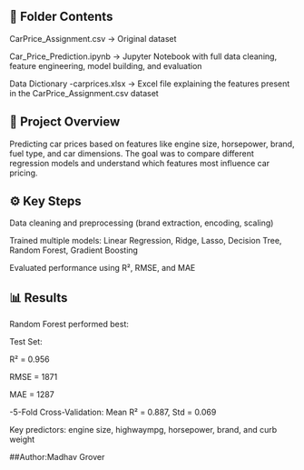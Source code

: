 ## 📂 Folder Contents

CarPrice_Assignment.csv → Original dataset

Car_Price_Prediction.ipynb → Jupyter Notebook with full data cleaning, feature engineering, model building, and evaluation

Data Dictionary -carprices.xlsx → Excel file explaining the features present in the CarPrice_Assignment.csv dataset

## 📘 Project Overview

Predicting car prices based on features like engine size, horsepower, brand, fuel type, and car dimensions. The goal was to compare different regression models and understand which features most influence car pricing.

## ⚙️ Key Steps

Data cleaning and preprocessing (brand extraction, encoding, scaling)

Trained multiple models: Linear Regression, Ridge, Lasso, Decision Tree, Random Forest, Gradient Boosting

Evaluated performance using R², RMSE, and MAE

## 📊 Results

Random Forest performed best:

Test Set:

R² = 0.956

RMSE = 1871

MAE = 1287

-5-Fold Cross-Validation: Mean R² = 0.887, Std = 0.069 

Key predictors: engine size, highwaympg, horsepower, brand, and curb weight

##Author:Madhav Grover

